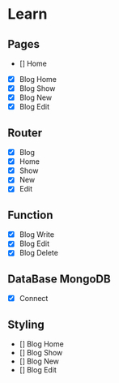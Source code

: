 # Learn

## Pages

-   [] Home
-   [x] Blog Home
-   [x] Blog Show
-   [x] Blog New
-   [x] Blog Edit

## Router

-   [x] Blog
-   [x] Home
-   [x] Show
-   [x] New
-   [x] Edit

## Function

-   [x] Blog Write
-   [x] Blog Edit
-   [x] Blog Delete

## DataBase MongoDB

-   [x] Connect

## Styling

- [] Blog Home
- [] Blog Show
- [] Blog New
- [] Blog Edit